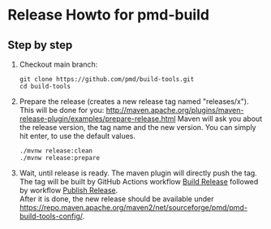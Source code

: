 # Release Howto for pmd-build

## Step by step

1. Checkout main branch:

    ``` shell
    git clone https://github.com/pmd/build-tools.git
    cd build-tools
    ```

2. Prepare the release (creates a new release tag named "releases/x").
   This will be done for you: http://maven.apache.org/plugins/maven-release-plugin/examples/prepare-release.html
   Maven will ask you about the release version, the tag name and the new version. You can simply hit enter,
   to use the default values.

    ``` shell
    ./mvnw release:clean
    ./mvnw release:prepare
    ```

3.  Wait, until release is ready. The maven plugin will directly push the tag. The tag will be
    built by GitHub Actions workflow [Build Release](https://github.com/pmd/build-tools/actions/workflows/build-release.yml)
    followed by workflow [Publish Release](https://github.com/pmd/build-tools/actions/workflows/publish-release.yml).  
    After it is done, the new release
    should be available under <https://repo.maven.apache.org/maven2/net/sourceforge/pmd/pmd-build-tools-config/>.

